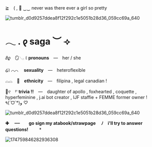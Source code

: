 ≧　( , 🎀 ‿‿ never was there ever a girl so pretty

![tumblr_d0d9257ddea8f12f292c1e5051b28d36_059cc69a_640](https://github.com/user-attachments/assets/f543b267-daac-4d14-95c9-5a54da67e690)

# 𓂃 . 𐑞 saga ︶  ⟢

𝜗𝜚　🪞𓂅 ꒰ **pronouns**　—　her / she

໒꒱ ⌒⌒ 　**sexuality**　—　heteroflexible

⌓⌓　💞　**ethnicity**　—　filipina , legal canadian !

🌸୧　Ꞌꞌ **trivia !!**　—　daughter of apollo , foxhearted , coquette , hyperfeminine , j.ai bot creator , IJF staffie + FEMME former owner ! ٩(ˊᗜˋ*)و ♡

![tumblr_d0d9257ddea8f12f292c1e5051b28d36_059cc69a_640](https://github.com/user-attachments/assets/f543b267-daac-4d14-95c9-5a54da67e690)


**✚ 　┄┄　　go sign my atabook/strawpage　 ﾉ　i'll try to answer questions!　　 𐄈**

![174759846282936308](https://github.com/user-attachments/assets/3c326777-74fb-4f4f-92e2-671c5c96b4d2)
